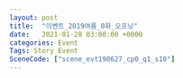 ```yaml
---
layout: post
title:  "이벤트_2019여름_0화_오프닝"
date:   2021-01-28 03:00:00 +0000
categories: Event
Tags: Story Event
SceneCode: ["scene_evt190627_cp0_q1_s10"]
---
```

